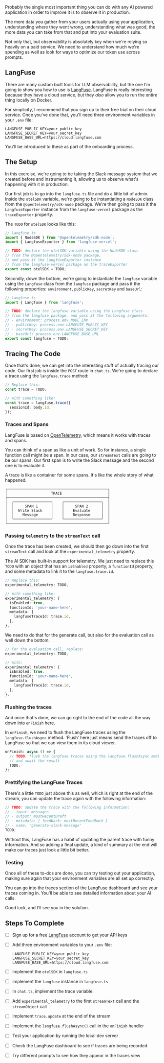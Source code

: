 Probably the single most important thing you can do with any AI powered application in order to improve it is to observe it in production.

The more data you gather from your users actually using your application, understanding where they went wrong, understanding what was good, the more data you can take from that and put into your evaluation suite.

Not only that, but observability is absolutely key when we're relying so heavily on a paid service. We need to understand how much we're spending as well as look for ways to optimize our token use across prompts.

## LangFuse

There are many custom built tools for LLM observability, but the one I'm going to show you how to use is [LangFuse](https://langfuse.com/). LangFuse is really interesting because they have a cloud service, but they _also_ allow you to run the entire thing locally on Docker.

For simplicity, I recommend that you sign up to their free trial on their cloud service. Once you've done that, you'll need three environment variables in your `.env` file:

```
LANGFUSE_PUBLIC_KEY=your_public_key
LANGFUSE_SECRET_KEY=your_secret_key
LANGFUSE_BASE_URL=https://cloud.langfuse.com
```

You'll be introduced to these as part of the onboarding process.

## The Setup

In this exercise, we're going to be taking the Slack message system that we created before and instrumenting it, allowing us to observe what's happening with it in production.

Our first job is to go into the `langfuse.ts` file and do a little bit of admin. Inside the `otelSDK` variable, we're going to be instantiating a `NodeSDK` class from the `@opentelemetry/sdk-node` package. We're then going to pass it the `LangfuseExporter` instance from the `langfuse-vercel` package as the `traceExporter` property.

The `TODO` for `otelSDK` looks like this:

```ts
// langfuse.ts
import { NodeSDK } from '@opentelemetry/sdk-node';
import { LangfuseExporter } from 'langfuse-vercel';

// TODO: declare the otelSDK variable using the NodeSDK class
// from the @opentelemetry/sdk-node package,
// and pass it the LangfuseExporter instance
// from the langfuse-vercel package as the traceExporter
export const otelSDK = TODO;
```

Secondly, down the bottom, we're going to instantiate the `langfuse` variable using the `Langfuse` class from the `langfuse` package and pass it the following properties: `environment`, `publicKey`, `secretKey` and `baseUrl`:

```ts
// langfuse.ts
import { Langfuse } from 'langfuse';

// TODO: declare the langfuse variable using the Langfuse class
// from the langfuse package, and pass it the following arguments:
// - environment: process.env.NODE_ENV
// - publicKey: process.env.LANGFUSE_PUBLIC_KEY
// - secretKey: process.env.LANGFUSE_SECRET_KEY
// - baseUrl: process.env.LANGFUSE_BASE_URL
export const langfuse = TODO;
```

## Tracing The Code

Once that's done, we can get into the interesting stuff of actually tracing our code. Our first job is inside the `POST` route in `chat.ts`. We're going to declare a trace using the `langfuse.trace` method:

```ts
// Replace this:
const trace = TODO;

// With something like:
const trace = langfuse.trace({
  sessionId: body.id,
});
```

### Traces and Spans

LangFuse is based on [OpenTelemetry](https://opentelemetry.io/), which means it works with traces and spans.

You can think of a span as like a unit of work. So for instance, a single function call might be a span. In our case, our `streamText` calls are going to be our spans. Our first span is to write the Slack message and the second one is to evaluate it.

A trace is like a container for some spans. It's like the whole story of what happened.

```
┌──────────────────────────────────────────────┐
│                    TRACE                     │
├──────────────────────────────────────────────┤
│  ┌─────────────────┐    ┌─────────────────┐  │
│  │     SPAN 1      │    │     SPAN 2      │  │
│  │  Write Slack    │    │    Evaluate     │  │
│  │    Message      │    │    Response     │  │
│  └─────────────────┘    └─────────────────┘  │
└──────────────────────────────────────────────┘
```

### Passing `telemetry` to the `streamText` call

Once the trace has been created, we should then go down into the first `streamText` call and look at the `experimental_telemetry` property.

The AI SDK has built-in support for telemetry. We just need to replace this `TODO` with an object that has an `isEnabled` property, a `functionId` property, and some metadata to link it to the `langfuse.trace.id`.

```ts
// Replace this:
experimental_telemetry: TODO,

// With something like:
experimental_telemetry: {
  isEnabled: true,
  functionId: 'your-name-here',
  metadata: {
    langfuseTraceId: trace.id,
  },
},
```

We need to do that for the generate call, but also for the evaluation call as well down the bottom.

```ts
// For the evaluation call, replace:
experimental_telemetry: TODO,

// With:
experimental_telemetry: {
  isEnabled: true,
  functionId: 'your-name-here',
  metadata: {
    langfuseTraceId: trace.id,
  },
},
```

### Flushing the traces

And once that's done, we can go right to the end of the code all the way down into `onFinish` here.

In `onFinish`, we need to flush the LangFuse traces using the `langfuse.flushAsync` method. 'Flush' here just means send the traces off to LangFuse so that we can view them in its cloud viewer.

```ts
onFinish: async () => {
  // TODO: flush the langfuse traces using the langfuse.flushAsync method
  // and await the result
  TODO;
};
```

### Prettifying the LangFuse Traces

There's a little `TODO` just above this as well, which is right at the end of the stream, you can update the trace again with the following information:

```ts
// TODO: update the trace with the following information:
// - input: messages
// - output: mostRecentDraft
// - metadata: { feedback: mostRecentFeedback }
// - name: 'generate-slack-message'
TODO;
```

Without this, LangFuse has a habit of updating the parent trace with funny information. And so adding a final update, a kind of summary at the end will make our traces just look a little bit better.

### Testing

Once all of these to-dos are done, you can try testing out your application, making sure again that your environment variables are all set up correctly.

You can go into the traces section of the LangFuse dashboard and see your traces coming in. You'll be able to see detailed information about your AI calls.

Good luck, and I'll see you in the solution.

## Steps To Complete

- [ ] Sign up for a free [LangFuse](https://langfuse.com) account to get your API keys

- [ ] Add three environment variables to your `.env` file:

  ```
  LANGFUSE_PUBLIC_KEY=your_public_key
  LANGFUSE_SECRET_KEY=your_secret_key
  LANGFUSE_BASE_URL=https://cloud.langfuse.com
  ```

- [ ] Implement the `otelSDK` in `langfuse.ts`

- [ ] Implement the `langfuse` instance in `langfuse.ts`

- [ ] In `chat.ts`, implement the trace variable:

- [ ] Add `experimental_telemetry` to the first `streamText` call and the `streamObject` call

- [ ] Implement `trace.update` at the end of the stream

- [ ] Implement the `langfuse.flushAsync()` call in the `onFinish` handler

- [ ] Test your application by running the local dev server

- [ ] Check the LangFuse dashboard to see if traces are being recorded

- [ ] Try different prompts to see how they appear in the traces view
